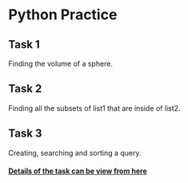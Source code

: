 # Python Practice

## Task 1
Finding the volume of a sphere.

## Task 2
Finding all the subsets of list1 that are inside of list2.

## Task 3
Creating, searching and sorting a query.

#### [Details of the task can be view from here](https://github.com/Econ01/METU-Homeworks/blob/main/Python%20Practice/Ceng_310_Hw1_2023.pdf)
